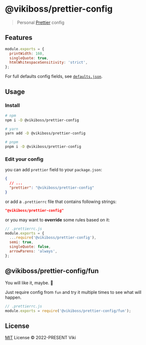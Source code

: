 # @vikiboss/prettier-config

> Personal [Prettier](https://prettier.io/) config

## Features

```js
module.exports = {
  printWidth: 160,
  singleQuote: true,
  htmlWhitespaceSensitivity: 'strict',
};
```

For full defaults config fields, see [`defaults.json`](defaults.json).

## Usage

### Install

```bash
# npm
npm i -D @vikiboss/prettier-config

# yarn
yarn add -D @vikiboss/prettier-config

# pnpm
pnpm i -D @vikiboss/prettier-config
```

### Edit your config

you can add `prettier` field to your `package.json`:

```json
{
  // ...
  "prettier": "@vikiboss/prettier-config"
}
```

or add a `.prettierrc` file that contains following strings:

```json
"@vikiboss/prettier-config"
```

or you may want to **override** some rules based on it:

```js
// .prettierrc.js
module.exports = {
  ...require('@vikiboss/prettier-config'),
  semi: true,
  singleQuote: false,
  arrowParens: 'always',
};
```

## @vikiboss/prettier-config/fun

You will like it, maybe. 🤣

Just require config from `fun` and try it multiple times to see what will happen.

```js
// .prettierrc.js
module.exports = require('@vikiboss/prettier-config/fun');
```

## License

[MIT](LICENSE) License © 2022-PRESENT Viki
